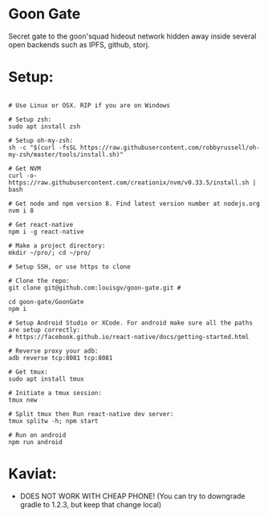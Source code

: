 # Goon Gate

Secret gate to the goon'squad hideout network hidden away inside several open backends such as IPFS, github, storj.

# Setup:

```

# Use Linux or OSX. RIP if you are on Windows

# Setup zsh:
sudo apt install zsh

# Setup oh-my-zsh:
sh -c "$(curl -fsSL https://raw.githubusercontent.com/robbyrussell/oh-my-zsh/master/tools/install.sh)"

# Get NVM
curl -o- https://raw.githubusercontent.com/creationix/nvm/v0.33.5/install.sh | bash

# Get node and npm version 8. Find latest version number at nodejs.org
nvm i 8

# Get react-native
npm i -g react-native

# Make a project directory:
mkdir ~/pro/; cd ~/pro/

# Setup SSH, or use https to clone

# Clone the repo:
git clone git@github.com:louisgv/goon-gate.git #

cd goon-gate/GoonGate
npm i

# Setup Android Studio or XCode. For android make sure all the paths are setup correctly:
# https://facebook.github.io/react-native/docs/getting-started.html

# Reverse proxy your adb:
adb reverse tcp:8081 tcp:8081

# Get tmux:
sudo apt install tmux

# Initiate a tmux session:
tmux new

# Split tmux then Run react-native dev server:
tmux splitw -h; npm start

# Run on android
npm run android
```

# Kaviat:
+ DOES NOT WORK WITH CHEAP PHONE! (You can try to downgrade gradle to 1.2.3, but keep that change local)
